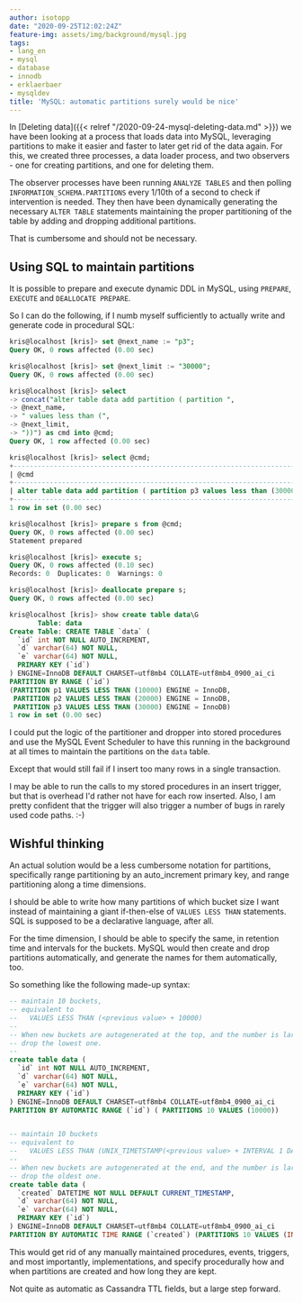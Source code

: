 ```yaml
---
author: isotopp
date: "2020-09-25T12:02:24Z"
feature-img: assets/img/background/mysql.jpg
tags:
- lang_en
- mysql
- database
- innodb
- erklaerbaer
- mysqldev
title: 'MySQL: automatic partitions surely would be nice'
---
```


In [Deleting data]({{< relref "/2020-09-24-mysql-deleting-data.md" >}}) we have been looking at a process that loads data into MySQL, leveraging partitions to make it easier and faster to later get rid of the data again. For this, we created three processes, a data loader process, and two observers - one for creating partitions, and one for deleting them.

The observer processes have been running `ANALYZE TABLES` and then polling `INFORMATION_SCHEMA.PARTITIONS` every 1/10th of a second to check if intervention is needed. They then have been dynamically generating the necessary `ALTER TABLE` statements maintaining the proper partitioning of the table by adding and dropping additional partitions.

That is cumbersome and should not be necessary.

## Using SQL to maintain partitions

It is possible to prepare and execute dynamic DDL in MySQL, using `PREPARE`, `EXECUTE` and `DEALLOCATE PREPARE`.

So I can do the following, if I numb myself sufficiently to actually write and generate code in procedural SQL:

```sql
kris@localhost [kris]> set @next_name := "p3";
Query OK, 0 rows affected (0.00 sec)

kris@localhost [kris]> set @next_limit := "30000";
Query OK, 0 rows affected (0.00 sec)

kris@localhost [kris]> select 
-> concat("alter table data add partition ( partition ",
-> @next_name, 
-> " values less than (", 
-> @next_limit, 
-> "))") as cmd into @cmd;
Query OK, 1 row affected (0.00 sec)

kris@localhost [kris]> select @cmd;
+-------------------------------------------------------------------------+
| @cmd                                                                    |
+-------------------------------------------------------------------------+
| alter table data add partition ( partition p3 values less than (30000)) |
+-------------------------------------------------------------------------+
1 row in set (0.00 sec)

kris@localhost [kris]> prepare s from @cmd;
Query OK, 0 rows affected (0.00 sec)
Statement prepared

kris@localhost [kris]> execute s;
Query OK, 0 rows affected (0.10 sec)
Records: 0  Duplicates: 0  Warnings: 0

kris@localhost [kris]> deallocate prepare s;
Query OK, 0 rows affected (0.00 sec)

kris@localhost [kris]> show create table data\G
       Table: data
Create Table: CREATE TABLE `data` (
  `id` int NOT NULL AUTO_INCREMENT,
  `d` varchar(64) NOT NULL,
  `e` varchar(64) NOT NULL,
  PRIMARY KEY (`id`)
) ENGINE=InnoDB DEFAULT CHARSET=utf8mb4 COLLATE=utf8mb4_0900_ai_ci
PARTITION BY RANGE (`id`)
(PARTITION p1 VALUES LESS THAN (10000) ENGINE = InnoDB,
 PARTITION p2 VALUES LESS THAN (20000) ENGINE = InnoDB,
 PARTITION p3 VALUES LESS THAN (30000) ENGINE = InnoDB)
1 row in set (0.00 sec)
```

I could put the logic of the partitioner and dropper into stored procedures and use the MySQL Event Scheduler to have this running in the background at all times to maintain the partitions on the `data` table.

Except that would still fail if I insert too many rows in a single transaction.

I may be able to run the calls to my stored procedures in an insert trigger, but that is overhead I'd rather not have for each row inserted. Also, I am pretty confident that the trigger will also trigger a number of bugs in rarely used code paths. :-)

## Wishful thinking

An actual solution would be a less cumbersome notation for partitions, specifically range partitioning by an auto_increment primary key, and range partitioning along a time dimensions. 

I should be able to write how many partitions of which bucket size I want instead of maintaining a giant if-then-else of `VALUES LESS THAN` statements. SQL is supposed to be a declarative language, after all.

For the time dimension, I should be able to specify the same, in retention time and intervals for the buckets. MySQL would then create and drop partitions automatically, and generate the names for them automatically, too.

So something like the following made-up syntax:

```sql
-- maintain 10 buckets,
-- equivalent to
--   VALUES LESS THAN (<previous value> + 10000)
--
-- When new buckets are autogenerated at the top, and the number is larger than 10,
-- drop the lowest one.
--
create table data (
  `id` int NOT NULL AUTO_INCREMENT,
  `d` varchar(64) NOT NULL,
  `e` varchar(64) NOT NULL,
  PRIMARY KEY (`id`)
) ENGINE=InnoDB DEFAULT CHARSET=utf8mb4 COLLATE=utf8mb4_0900_ai_ci
PARTITION BY AUTOMATIC RANGE (`id`) ( PARTITIONS 10 VALUES (10000))


-- maintain 10 buckets
-- equivalent to
--   VALUES LESS THAN (UNIX_TIMETSTAMP(<previous value> + INTERVAL 1 DAY))
--
-- When new buckets are autogenerated at the end, and the number is larger than 10,
-- drop the oldest one.
create table data (
  `created` DATETIME NOT NULL DEFAULT CURRENT_TIMESTAMP,
  `d` varchar(64) NOT NULL,
  `e` varchar(64) NOT NULL,
  PRIMARY KEY (`id`)
) ENGINE=InnoDB DEFAULT CHARSET=utf8mb4 COLLATE=utf8mb4_0900_ai_ci
PARTITION BY AUTOMATIC TIME RANGE (`created`) (PARTITIONS 10 VALUES (INTERVAL 1 DAY))
```

This would get rid of any manually maintained procedures, events, triggers, and most importantly, implementations, and specify procedurally how and when partitions are created and how long they are kept.

Not quite as automatic as Cassandra TTL fields, but a large step forward.

